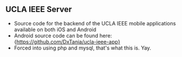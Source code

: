 ## UCLA IEEE Server

* Source code for the backend of the UCLA IEEE mobile applications available on both iOS and Android
* Android source code can be found here: {https://github.com/DxTania/ucla-ieee-app}
* Forced into using php and mysql, that's what this is. Yay.
